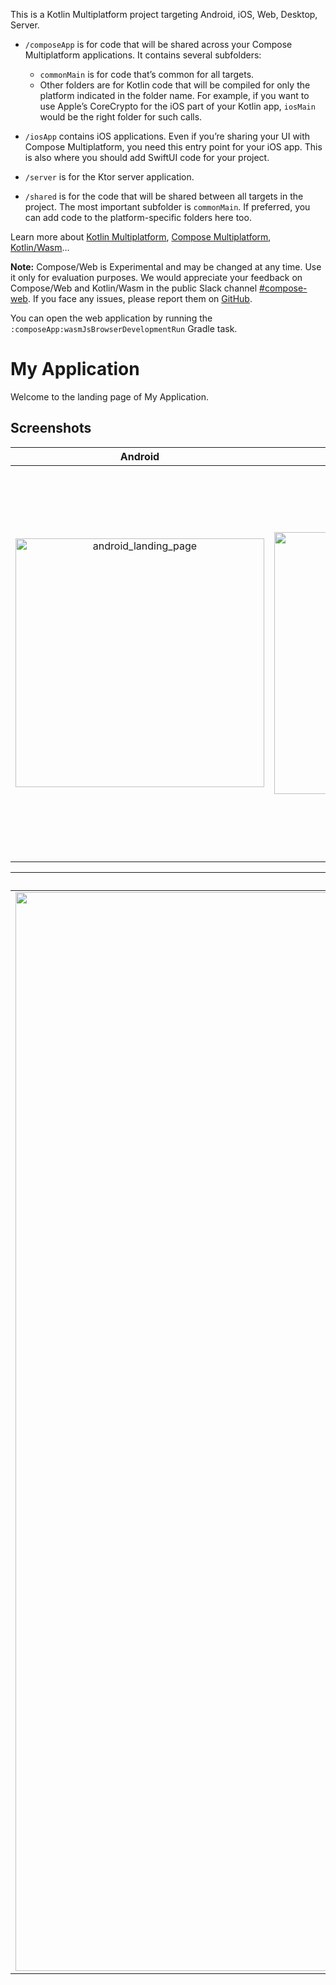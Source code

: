 This is a Kotlin Multiplatform project targeting Android, iOS, Web, Desktop, Server.

* `/composeApp` is for code that will be shared across your Compose Multiplatform applications.
  It contains several subfolders:
  - `commonMain` is for code that’s common for all targets.
  - Other folders are for Kotlin code that will be compiled for only the platform indicated in the folder name.
    For example, if you want to use Apple’s CoreCrypto for the iOS part of your Kotlin app,
    `iosMain` would be the right folder for such calls.

* `/iosApp` contains iOS applications. Even if you’re sharing your UI with Compose Multiplatform, 
  you need this entry point for your iOS app. This is also where you should add SwiftUI code for your project.

* `/server` is for the Ktor server application.

* `/shared` is for the code that will be shared between all targets in the project.
  The most important subfolder is `commonMain`. If preferred, you can add code to the platform-specific folders here too.


Learn more about [Kotlin Multiplatform](https://www.jetbrains.com/help/kotlin-multiplatform-dev/get-started.html),
[Compose Multiplatform](https://github.com/JetBrains/compose-multiplatform/#compose-multiplatform),
[Kotlin/Wasm](https://kotl.in/wasm/)…

**Note:** Compose/Web is Experimental and may be changed at any time. Use it only for evaluation purposes.
We would appreciate your feedback on Compose/Web and Kotlin/Wasm in the public Slack channel [#compose-web](https://slack-chats.kotlinlang.org/c/compose-web).
If you face any issues, please report them on [GitHub](https://github.com/JetBrains/compose-multiplatform/issues).

You can open the web application by running the `:composeApp:wasmJsBrowserDevelopmentRun` Gradle task.

# My Application

Welcome to the landing page of My Application.

## Screenshots

| Android | iOS | Desktop |
|:---:|:---:|:---:|
|<img width="398" alt="android_landing_page" src="https://github.com/shivanandyadav11/Check-Daily-Activity/assets/26367466/d10d82f7-9c03-4a30-95ff-20bd2cbb7943">|<img width="419" alt="iOS_landing_page" src="https://github.com/shivanandyadav11/Check-Daily-Activity/assets/26367466/d40f1471-22cf-4186-a9ad-7799526390e0">|<img width="627" alt="desktop_landing_page" src="https://github.com/shivanandyadav11/Check-Daily-Activity/assets/26367466/ee1ca4b0-4083-4aaf-a8cd-d3ebd28d6d77">|


| Web |
|:---:|
|<img width="1726" alt="web_landing_page" src="https://github.com/shivanandyadav11/Check-Daily-Activity/assets/26367466/30570fc8-5d9b-4092-ba38-7ccdbbcb2cc9">|
